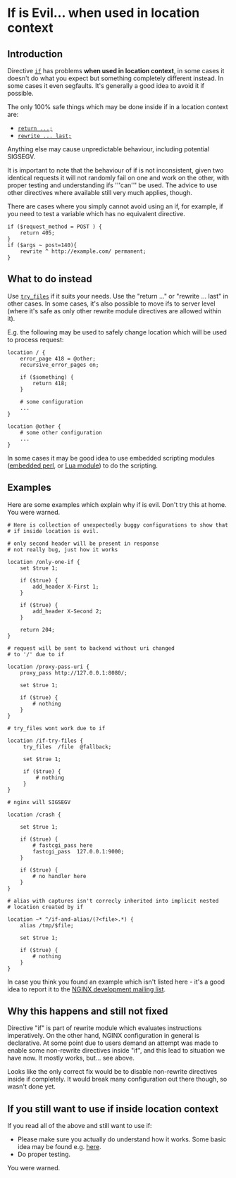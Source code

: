# If is Evil... when used in location context

## Introduction

Directive [`if`](https://nginx.org/en/docs/http/ngx_http_rewrite_module.html#if) has problems **when used in location context**,
in some cases it doesn't do what you expect but something completely different instead.  In some cases it even segfaults.  It's generally a good idea to avoid it if possible.

The only 100% safe things which may be done inside if in a location context are:

* [`return ...;`](https://nginx.org/en/docs/http/ngx_http_rewrite_module.html#return)
* [`rewrite ... last;`](https://nginx.org/en/docs/http/ngx_http_rewrite_module.html#rewrite)

Anything else may cause unpredictable behaviour, including potential SIGSEGV.

It is important to note that the behaviour of if is not inconsistent, given two identical requests it will not randomly fail on one and work on the other, with proper testing and understanding ifs '''can''' be used. The advice to use other directives where available still very much applies, though.

There are cases where you simply cannot avoid using an if, for example, if you need to test a variable which has no equivalent directive.

```nginx
if ($request_method = POST ) {
    return 405;
}
if ($args ~ post=140){
    rewrite ^ http://example.com/ permanent;
}
```

## What to do instead

Use [`try_files`](https://nginx.org/en/docs/http/ngx_http_core_module.html#try_files) if it suits your needs.  Use the "return ..." or "rewrite ... last" in other cases.  In some cases, it's also possible to move ifs to server level (where it's safe as only other rewrite module directives are allowed within it).

E.g. the following may be used to safely change location which will be used to process request:

```nginx
location / {
    error_page 418 = @other;
    recursive_error_pages on;

    if ($something) {
        return 418;
    }

    # some configuration
    ...
}

location @other {
    # some other configuration
    ...
}
```

In some cases it may be good idea to use embedded scripting modules ([embedded perl](https://nginx.org/en/docs/http/ngx_http_perl_module.html), or [Lua module](https://nginx-extras.getpagespeed.com/lua-scripting/)) to do the scripting.

## Examples

Here are some examples which explain why if is evil.  Don't try this at home. You were warned.

```nginx
# Here is collection of unexpectedly buggy configurations to show that
# if inside location is evil.

# only second header will be present in response
# not really bug, just how it works

location /only-one-if {
    set $true 1;

    if ($true) {
        add_header X-First 1;
    }

    if ($true) {
        add_header X-Second 2;
    }

    return 204;
}

# request will be sent to backend without uri changed
# to '/' due to if

location /proxy-pass-uri {
    proxy_pass http://127.0.0.1:8080/;

    set $true 1;

    if ($true) {
        # nothing
    }
}

# try_files wont work due to if

location /if-try-files {
     try_files  /file  @fallback;

     set $true 1;

     if ($true) {
         # nothing
     }
}

# nginx will SIGSEGV

location /crash {

    set $true 1;

    if ($true) {
        # fastcgi_pass here
        fastcgi_pass  127.0.0.1:9000;
    }

    if ($true) {
        # no handler here
    }
}

# alias with captures isn't correcly inherited into implicit nested
# location created by if

location ~* ^/if-and-alias/(?<file>.*) {
    alias /tmp/$file;

    set $true 1;

    if ($true) {
        # nothing
    }
}
```

In case you think you found an example which isn't listed here - it's a good idea to report it to the [NGINX development mailing list](http://mailman.nginx.org/mailman/listinfo/nginx-devel).

## Why this happens and still not fixed

Directive "if" is part of rewrite module which evaluates instructions imperatively.  On the other hand, NGINX configuration in general is declarative.  At some point due to users demand an attempt was made to enable some non-rewrite directives inside "if", and this lead to situation we have now.  It mostly works, but... see above.

Looks like the only correct fix would be to disable non-rewrite directives inside if completely.  It would break many configuration out there though, so wasn't done yet.

## If you still want to use if inside location context

If you read all of the above and still want to use if:

* Please make sure you actually do understand how it works.  Some basic idea may be found e.g. [here](http://agentzh.blogspot.com/2011/03/how-nginx-location-if-works.html).
* Do proper testing.

You were warned.
